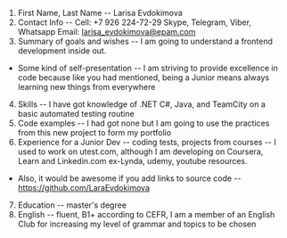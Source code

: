 1. First Name, Last Name -- Larisa Evdokimova
2. Contact Info -- Cell: +7 926 224-72-29 Skype, Telegram, Viber, Whatsapp Email: larisa_evdokimova@epam.com
3. Summary of goals and wishes -- I am going to understand a frontend development inside out.
* Some kind of self-presentation -- I am striving to provide excellence in code because like you had mentioned, being a Junior means always learning new things from everywhere
4. Skills -- I have got knowledge of .NET C#, Java, and TeamCity on a basic automated testing routine
5. Code examples -- I had got none but I am going to use the practices from this new project to form my portfolio
6. Experience for a Junior Dev -- coding tests, projects from courses -- I used to work on utest.com, although I am developing on Coursera, Learn and Linkedin.com ex-Lynda, udemy, youtube resources.
* Also, it would be awesome if you add links to source code -- https://github.com/LaraEvdokimova
7. Education -- master's degree
8. English -- fluent, B1+ according to CEFR, I am a member of an English Club for increasing my level of grammar and topics to be chosen
